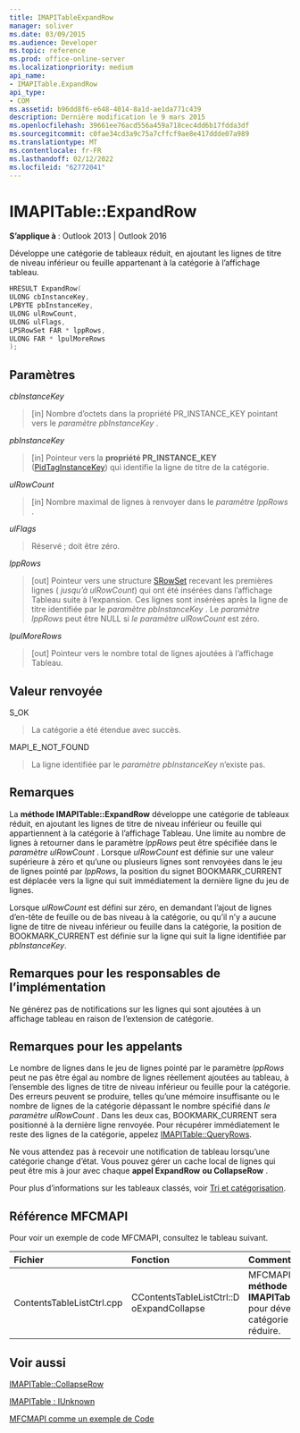 ```yaml
---
title: IMAPITableExpandRow
manager: soliver
ms.date: 03/09/2015
ms.audience: Developer
ms.topic: reference
ms.prod: office-online-server
ms.localizationpriority: medium
api_name:
- IMAPITable.ExpandRow
api_type:
- COM
ms.assetid: b96dd8f6-e648-4014-8a1d-ae1da771c439
description: Dernière modification le 9 mars 2015
ms.openlocfilehash: 39661ee76acd556a459a718cec4dd6b17fdda3df
ms.sourcegitcommit: c0fae34cd3a9c75a7cffcf9ae8e417ddde07a989
ms.translationtype: MT
ms.contentlocale: fr-FR
ms.lasthandoff: 02/12/2022
ms.locfileid: "62772041"
---
```

# <a name="imapitableexpandrow"></a>IMAPITable::ExpandRow

  
  
**S’applique à** : Outlook 2013 | Outlook 2016 
  
Développe une catégorie de tableaux réduit, en ajoutant les lignes de titre de niveau inférieur ou feuille appartenant à la catégorie à l’affichage tableau.
  
```cpp
HRESULT ExpandRow(
ULONG cbInstanceKey,
LPBYTE pbInstanceKey,
ULONG ulRowCount,
ULONG ulFlags,
LPSRowSet FAR * lppRows,
ULONG FAR * lpulMoreRows
);
```

## <a name="parameters"></a>Paramètres

 _cbInstanceKey_
  
> [in] Nombre d’octets dans la propriété PR_INSTANCE_KEY pointant vers le  _paramètre pbInstanceKey_ . 
    
 _pbInstanceKey_
  
> [in] Pointeur vers la **propriété PR_INSTANCE_KEY** ([PidTagInstanceKey](pidtaginstancekey-canonical-property.md)) qui identifie la ligne de titre de la catégorie. 
    
 _ulRowCount_
  
> [in] Nombre maximal de lignes à renvoyer dans le _paramètre lppRows_ . 
    
 _ulFlags_
  
> Réservé ; doit être zéro.
    
 _lppRows_
  
> [out] Pointeur vers une structure [SRowSet](srowset.md) recevant les premières lignes (  _jusqu’à ulRowCount_) qui ont été insérées dans l’affichage Tableau suite à l’expansion. Ces lignes sont insérées après la ligne de titre identifiée par le  _paramètre pbInstanceKey_ . Le  _paramètre lppRows_ peut être NULL si _le paramètre ulRowCount_ est zéro. 
    
 _lpulMoreRows_
  
> [out] Pointeur vers le nombre total de lignes ajoutées à l’affichage Tableau.
    
## <a name="return-value"></a>Valeur renvoyée

S_OK 
  
> La catégorie a été étendue avec succès.
    
MAPI_E_NOT_FOUND 
  
> La ligne identifiée par le  _paramètre pbInstanceKey_ n’existe pas. 
    
## <a name="remarks"></a>Remarques

La **méthode IMAPITable::ExpandRow** développe une catégorie de tableaux réduit, en ajoutant les lignes de titre de niveau inférieur ou feuille qui appartiennent à la catégorie à l’affichage Tableau. Une limite au nombre de lignes à retourner dans le paramètre _lppRows_ peut être spécifiée dans le _paramètre ulRowCount_ . Lorsque  _ulRowCount_ est définie sur une valeur supérieure à zéro et qu’une ou plusieurs lignes sont renvoyées dans le jeu de lignes pointé par  _lppRows_, la position du signet BOOKMARK_CURRENT est déplacée vers la ligne qui suit immédiatement la dernière ligne du jeu de lignes.
  
Lorsque  _ulRowCount_ est défini sur zéro, en demandant l’ajout de lignes d’en-tête de feuille ou de bas niveau à la catégorie, ou qu’il n’y a aucune ligne de titre de niveau inférieur ou feuille dans la catégorie, la position de BOOKMARK_CURRENT est définie sur la ligne qui suit la ligne identifiée par  _pbInstanceKey_. 
  
## <a name="notes-to-implementers"></a>Remarques pour les responsables de l’implémentation

Ne générez pas de notifications sur les lignes qui sont ajoutées à un affichage tableau en raison de l’extension de catégorie.
  
## <a name="notes-to-callers"></a>Remarques pour les appelants

Le nombre de lignes dans le jeu de lignes pointé par le paramètre  _lppRows_ peut ne pas être égal au nombre de lignes réellement ajoutées au tableau, à l’ensemble des lignes de titre de niveau inférieur ou feuille pour la catégorie. Des erreurs peuvent se produire, telles qu’une mémoire insuffisante ou le nombre de lignes de la catégorie dépassant le nombre spécifié dans  _le paramètre ulRowCount_ . Dans les deux cas, BOOKMARK_CURRENT sera positionné à la dernière ligne renvoyée. Pour récupérer immédiatement le reste des lignes de la catégorie, appelez [IMAPITable::QueryRows](imapitable-queryrows.md).
  
Ne vous attendez pas à recevoir une notification de tableau lorsqu’une catégorie change d’état. Vous pouvez gérer un cache local de lignes qui peut être mis à jour avec chaque **appel ExpandRow** **ou CollapseRow** . 
  
Pour plus d’informations sur les tableaux classés, voir [Tri et catégorisation](sorting-and-categorization.md).
  
## <a name="mfcmapi-reference"></a>Référence MFCMAPI

Pour voir un exemple de code MFCMAPI, consultez le tableau suivant.
  
|**Fichier**|**Fonction**|**Commentaire**|
|:-----|:-----|:-----|
|ContentsTableListCtrl.cpp  <br/> |CContentsTableListCtrl::D oExpandCollapse  <br/> |MFCMAPI utilise la **méthode IMAPITable::ExpandRow** pour développer une catégorie de tableaux réduire. |
   
## <a name="see-also"></a>Voir aussi



[IMAPITable::CollapseRow](imapitable-collapserow.md)
  
[IMAPITable : IUnknown](imapitableiunknown.md)


[MFCMAPI comme un exemple de Code](mfcmapi-as-a-code-sample.md)

